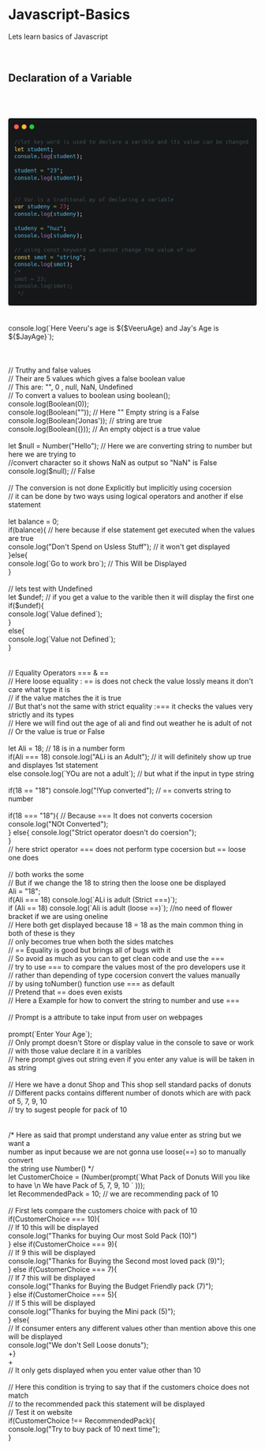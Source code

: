# Javascript-Basics
Lets learn basics of Javascript 
<br><br><br>
<h2>Declaration of a Variable</h2>
<br><br><br>
<img src="js basics.png">
<br><br><br>
console.log(`Here Veeru's age is ${$VeeruAge} and Jay's Age is ${$JayAge}`);<br>
<br>
<br>
<br>
// Truthy and false values<br>
// Their are 5 values which gives a false boolean value<br>
// This are: "", 0 , null, NaN, Undefined<br>
// To convert a values to boolean using boolean();<br>
console.log(Boolean(0));<br>
console.log(Boolean("")); // Here "" Empty string is a False<br>
console.log(Boolean('Jonas')); // string are true<br>
console.log(Boolean({})); // An empty object is a true value<br>
<br>
let $null = Number("Hello"); // Here we are converting string to number but here we are trying to<br>
//convert character so it shows NaN as output so "NaN" is False<br>
console.log($null); // False<br>
<br>
// The conversion is not done Explicitly but implicitly using cocersion<br>
// it can be done by two ways using logical operators and another if else statement<br>
<br>
let balance = 0;<br>
if(balance){ // here because if else statement get executed when the values are true<br>
  console.log("Don't Spend on Usless Stuff"); // it won't get displayed<br>
}else{<br>
    console.log(`Go to work bro`); // This Will be Displayed<br>
}<br>
<br>
// lets test with Undefined<br>
let $undef; // if you get a value to the varible then it will display the first one<br>
if($undef){<br>
   console.log(`Value defined`);<br>
}<br>
else{<br>
    console.log(`Value not Defined`);<br>
}<br>
<br>
<br>
// Equality Operators === & ==<br>
// Here loose equality : == is does not check the value lossly means it don't care what type it is<br>
// if the value matches the it is true<br>
// But that's not the same with strict equality :=== it checks the values very strictly and its types<br>
// Here we will find out the age of ali and find out weather he is adult of not<br>
// Or the value is true or False<br>
<br>
let Ali = 18; // 18 is in a number form<br>
if(Ali === 18) console.log("ALi is an Adult"); // it will definitely show up true and displayes 1st statement<br>
else console.log(`YOu are not a adult`); // but what if the input in type string<br>
<br>
if(18 == "18") console.log("!Yup converted"); // == converts string to number<br>
<br>
if(18 === "18"){ // Because === It does not converts cocersion<br>
    console.log("NOt Converted");<br>
} else{ console.log("Strict operator doesn't do coersion");<br>
}<br>
// here strict operator === does not perform type cocersion but == loose one does<br>
<br>
// both works the some<br>
// But if we change the 18 to string then the loose one be displayed<br>
Ali = "18";<br>
if(Ali === 18) console.log(`ALi is adult (Strict ===)`);<br>
if (Ali == 18) console.log(`Ali is adult (loose ==)`);                                    //no need of flower bracket if we are using oneline<br>
// Here both get displayed because 18 = 18 as the main common thing in both of these is they<br>
// only becomes true when both the sides matches<br>
// == Equality is good but brings all of bugs with it<br>
// So avoid as much as you can to get clean code and use the ===<br>// try to use === to compare the values most of the pro developers use it<br>// rather than depending of type cocersion convert the values manually<br>// by using toNumber() function use === as default<br>// Pretend that == does even exists<br>// Here a Example for how to convert the string to number and use ===<br><br>// Prompt is a attribute to take input from user on webpages<br><br>
prompt(`Enter Your Age`);<br>
// Only prompt doesn't Store or display value in the console to save or work<br>
// with those value declare it in a varibles<br>
// here prompt gives out string even if you enter any value is will be taken in as string<br>
<br>
// Here we have a donut Shop and This shop sell standard packs of donuts<br>
// Different packs contains different number of donots which are with pack of 5, 7, 9, 10<br>
// try to sugest people for pack of 10<br>
<br>
<br>
/* Here as said that prompt understand any value enter as string but we want a<br>
number as input because we are not gonna use loose(==) so to manually convert<br>
the string use Number() */<br>
let CustomerChoice = (Number(prompt(`What Pack of Donuts Will you like to have \n We have Pack of 5, 7, 9, 10 ` )));<br>
let RecommendedPack = 10; // we are recommending pack of 10<br>
<br>
// First lets compare the customers choice with pack of 10<br>
if(CustomerChoice === 10){<br>
    // If 10 this will be displayed<br>
    console.log("Thanks for buying Our most Sold Pack (10)")<br>
} else if(CustomerChoice === 9){<br>
    // If 9 this will be displayed<br>
    console.log("Thanks for Buying the Second most loved pack (9)");<br>
} else if(CustomerChoice === 7){<br>
    // If 7 this will be displayed<br>
    console.log("Thanks for Buying the Budget Friendly pack (7)");<br>
} else if(CustomerChoice === 5){<br>
    // If 5 this will be displayed<br>
    console.log("Thanks for buying the Mini pack (5)");<br>
} else{<br>
    // If consumer enters any different values other than mention above this one will be displayed<br>
    console.log("We don't Sell Loose donuts");<br>
+}<br>
+<br>
// It only gets displayed when you enter value other than 10<br>
<br>
// Here this condition is trying to say that if the customers choice does not match<br>
// to the recommended pack this statement will be displayed<br>
// Test it on website<br>
if(CustomerChoice !== RecommendedPack){<br>
    console.log("Try to buy pack of 10 next time");<br>
}<br>
<br>

